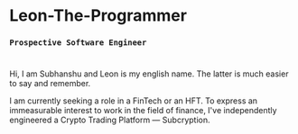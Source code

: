 # Leon-The-Programmer

### `Prospective Software Engineer`

#
Hi, I am Subhanshu and Leon is my english name. The latter is much easier to say and remember.

I am currently seeking a role in a FinTech or an HFT.
To express an immeasurable interest to work in the field of finance, I've independently engineered a Crypto Trading Platform — Subcryption.
